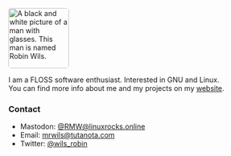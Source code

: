 <img src="https://robinwils.surge.sh/images/robin-wils-avatar.jpg"
     alt="A black and white picture of a man with glasses. This man is named Robin Wils." 
     width="120" 
     height="120"
     style="border-color:#212121;border-radius:.3rem">

I am a FLOSS software enthusiast. Interested in GNU and Linux.  
You can find more info about me and my projects on my [website](https://robinwils.surge.sh/).


### Contact
- Mastodon: [@RMW@linuxrocks.online](https://linuxrocks.online/web/accounts/113308)
- Email: mrwils@tutanota.com
- Twitter: [@wils_robin](https://twitter.com/wils_robin)
<!--
**Robin-Wils/Robin-Wils** is a ✨ _special_ ✨ repository because its `README.md` (this file) appears on your GitHub profile.

Here are some ideas to get you started:

- 🔭 I’m currently working on ...
- 🌱 I’m currently learning ...
- 👯 I’m looking to collaborate on ...
- 🤔 I’m looking for help with ...
- 💬 Ask me about ...
- 📫 How to reach me: ...
- 😄 Pronouns: ...
- ⚡ Fun fact: ...
-->
